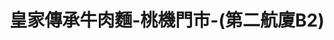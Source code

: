 ---
title: "皇家傳承牛肉麵-桃機門市-(第二航廈B2)"
description: "皇家傳承牛肉麵-桃機門市-(第二航廈B2)"
layout: shop
keywords:
  - 美食競賽
  - 台灣美食
  - 美食精選
datePublished: "2025-06-30"
dateModified: "2025-07-07"
city: "台北市"
district: "北投區"
address: "337桃園市大園區航站南路9號B2"
phone: "033833865"
geo: "25.07662498169683, 121.23229183124404"
google_map: "https://maps.app.goo.gl/cLeD9Jy7UVy57i7DA"
footinder: ""
official: "https://www.royal-beefnoodles.com/"
award:
  - name: "台北國際牛肉麵節"
    year: "2024"
    entries:
      - group: "鮮食組"
        cooking_style: "清燉"
        rank: "金牌"
      - group: "調理包組"
        cooking_style: "清燉"
        rank: ""

---